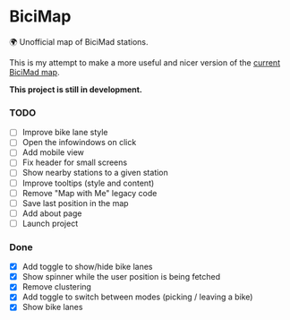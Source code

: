 # BiciMap

🌍 Unofficial map of BiciMad stations. 

This is my attempt to make a more useful and nicer version of the [current BiciMad map](https://u.bicimad.com/mapa).

**This project is still in development.**

### TODO

- [ ] Improve bike lane style
- [ ] Open the infowindows on click
- [ ] Add mobile view
- [ ] Fix header for small screens
- [ ] Show nearby stations to a given station
- [ ] Improve tooltips (style and content)
- [ ] Remove "Map with Me" legacy code
- [ ] Save last position in the map
- [ ] Add about page
- [ ] Launch project

### Done

- [x] Add toggle to show/hide bike lanes
- [x] Show spinner while the user position is being fetched
- [x] Remove clustering
- [x] Add toggle to switch between modes (picking / leaving a bike)
- [x] Show bike lanes
